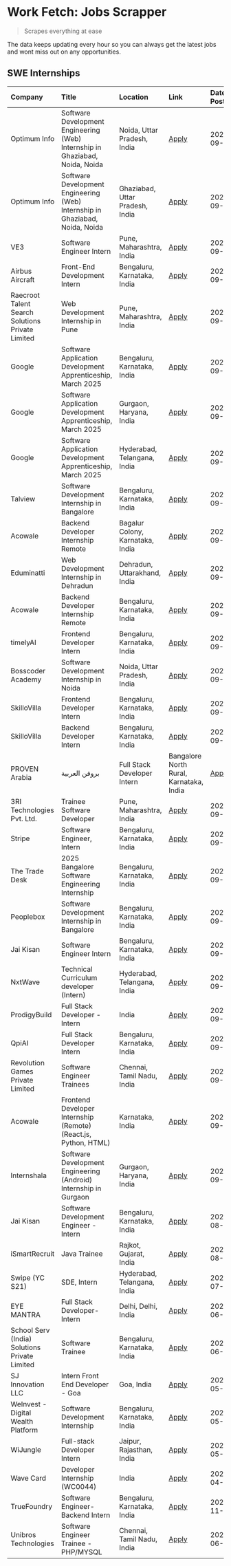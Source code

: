 # Work Fetch: Jobs Scrapper
> Scrapes everything at ease

The data keeps updating every hour so you can always get the latest jobs and wont miss out on any opportunities.

## SWE Internships
<!--START_SECTION:workfetch-->
| Company                                          | Title                                                                        | Location                                | Link                                                                                                                                                                                                                                                                            | Date Posted   |
|:-------------------------------------------------|:-----------------------------------------------------------------------------|:----------------------------------------|:--------------------------------------------------------------------------------------------------------------------------------------------------------------------------------------------------------------------------------------------------------------------------------|:--------------|
| Optimum Info                                     | Software Development Engineering (Web) Internship in Ghaziabad, Noida, Noida | Noida, Uttar Pradesh, India             | [Apply](https://in.linkedin.com/jobs/view/software-development-engineering-web-internship-in-ghaziabad-noida-noida-at-optimum-info-4037042231?position=7&pageNum=0&refId=5D8QqU1j3V5UwciZRUm4zg%3D%3D&trackingId=xAWeTczRIrgwD%2Fa7OtTL3Q%3D%3D)                                | 2024-09-27    |
| Optimum Info                                     | Software Development Engineering (Web) Internship in Ghaziabad, Noida, Noida | Ghaziabad, Uttar Pradesh, India         | [Apply](https://in.linkedin.com/jobs/view/software-development-engineering-web-internship-in-ghaziabad-noida-noida-at-optimum-info-4037041629?position=8&pageNum=0&refId=5D8QqU1j3V5UwciZRUm4zg%3D%3D&trackingId=k2ipMVhvCY5%2Fwn7nFdj8TQ%3D%3D)                                | 2024-09-27    |
| VE3                                              | Software Engineer Intern                                                     | Pune, Maharashtra, India                | [Apply](https://in.linkedin.com/jobs/view/software-engineer-intern-at-ve3-4035258572?position=28&pageNum=0&refId=5D8QqU1j3V5UwciZRUm4zg%3D%3D&trackingId=%2Fv%2B9Ary%2FF7fRRJ7QaCCdgA%3D%3D)                                                                                    | 2024-09-27    |
| Airbus Aircraft                                  | Front-End Development Intern                                                 | Bengaluru, Karnataka, India             | [Apply](https://in.linkedin.com/jobs/view/front-end-development-intern-at-airbus-aircraft-4034179043?position=52&pageNum=0&refId=5D8QqU1j3V5UwciZRUm4zg%3D%3D&trackingId=Q%2BlOs%2FRAeIrdDZ%2FAOpQxUQ%3D%3D)                                                                    | 2024-09-26    |
| Raecroot Talent Search Solutions Private Limited | Web Development Internship in Pune                                           | Pune, Maharashtra, India                | [Apply](https://in.linkedin.com/jobs/view/web-development-internship-in-pune-at-raecroot-talent-search-solutions-private-limited-4034584677?position=56&pageNum=0&refId=5D8QqU1j3V5UwciZRUm4zg%3D%3D&trackingId=4dDhi%2Fh%2BnLCcq4%2FznYvMoQ%3D%3D)                             | 2024-09-26    |
| Google                                           | Software Application Development Apprenticeship, March 2025                  | Bengaluru, Karnataka, India             | [Apply](https://in.linkedin.com/jobs/view/software-application-development-apprenticeship-march-2025-at-google-4032957527?position=2&pageNum=0&refId=5D8QqU1j3V5UwciZRUm4zg%3D%3D&trackingId=KiBEWdBujlRa1RdHrzD5Ew%3D%3D)                                                      | 2024-09-24    |
| Google                                           | Software Application Development Apprenticeship, March 2025                  | Gurgaon, Haryana, India                 | [Apply](https://in.linkedin.com/jobs/view/software-application-development-apprenticeship-march-2025-at-google-4032958554?position=3&pageNum=0&refId=5D8QqU1j3V5UwciZRUm4zg%3D%3D&trackingId=GxO%2Ba%2Bfs7T3rAd9kVQu%2B1g%3D%3D)                                                | 2024-09-24    |
| Google                                           | Software Application Development Apprenticeship, March 2025                  | Hyderabad, Telangana, India             | [Apply](https://in.linkedin.com/jobs/view/software-application-development-apprenticeship-march-2025-at-google-4032957528?position=5&pageNum=0&refId=5D8QqU1j3V5UwciZRUm4zg%3D%3D&trackingId=c%2FTLcgYrEKKPpCXYRjkZEA%3D%3D)                                                    | 2024-09-24    |
| Talview                                          | Software Development Internship in Bangalore                                 | Bengaluru, Karnataka, India             | [Apply](https://in.linkedin.com/jobs/view/software-development-internship-in-bangalore-at-talview-4033703077?position=14&pageNum=0&refId=5D8QqU1j3V5UwciZRUm4zg%3D%3D&trackingId=s0qLyI%2BrEzpnuq7Yk7dUeA%3D%3D)                                                                | 2024-09-23    |
| Acowale                                          | Backend Developer Internship Remote                                          | Bagalur Colony, Karnataka, India        | [Apply](https://in.linkedin.com/jobs/view/backend-developer-internship-remote-at-acowale-4030088707?position=21&pageNum=0&refId=5D8QqU1j3V5UwciZRUm4zg%3D%3D&trackingId=LXAxI%2F8rFEFNcIB7YiOu6A%3D%3D)                                                                         | 2024-09-21    |
| Eduminatti                                       | Web Development Internship in Dehradun                                       | Dehradun, Uttarakhand, India            | [Apply](https://in.linkedin.com/jobs/view/web-development-internship-in-dehradun-at-eduminatti-4032105381?position=29&pageNum=0&refId=5D8QqU1j3V5UwciZRUm4zg%3D%3D&trackingId=75j%2BY5tyRuuk1d0fTOCunA%3D%3D)                                                                   | 2024-09-21    |
| Acowale                                          | Backend Developer Internship Remote                                          | Bengaluru, Karnataka, India             | [Apply](https://in.linkedin.com/jobs/view/backend-developer-internship-remote-at-acowale-4030975489?position=15&pageNum=0&refId=5D8QqU1j3V5UwciZRUm4zg%3D%3D&trackingId=o5aFwJzGFlVMWDexHTOsmQ%3D%3D)                                                                           | 2024-09-20    |
| timelyAI                                         | Frontend Developer Intern                                                    | Bengaluru, Karnataka, India             | [Apply](https://in.linkedin.com/jobs/view/frontend-developer-intern-at-timelyai-4030925040?position=19&pageNum=0&refId=5D8QqU1j3V5UwciZRUm4zg%3D%3D&trackingId=gqnlfFKJzspblV40UOOOHQ%3D%3D)                                                                                    | 2024-09-20    |
| Bosscoder Academy                                | Software Development Internship in Noida                                     | Noida, Uttar Pradesh, India             | [Apply](https://in.linkedin.com/jobs/view/software-development-internship-in-noida-at-bosscoder-academy-4031161323?position=23&pageNum=0&refId=5D8QqU1j3V5UwciZRUm4zg%3D%3D&trackingId=TyGJ31QEIFOT1nLjvJiuJQ%3D%3D)                                                            | 2024-09-20    |
| SkilloVilla                                      | Frontend Developer Intern                                                    | Bengaluru, Karnataka, India             | [Apply](https://in.linkedin.com/jobs/view/frontend-developer-intern-at-skillovilla-4025873510?position=11&pageNum=0&refId=5D8QqU1j3V5UwciZRUm4zg%3D%3D&trackingId=ihBgvG9h%2B1Qszav3Ogdahw%3D%3D)                                                                               | 2024-09-17    |
| SkilloVilla                                      | Backend Developer Intern                                                     | Bengaluru, Karnataka, India             | [Apply](https://in.linkedin.com/jobs/view/backend-developer-intern-at-skillovilla-4025860894?position=16&pageNum=0&refId=5D8QqU1j3V5UwciZRUm4zg%3D%3D&trackingId=RFgpxyO9GmrY28ODn0V0eg%3D%3D)                                                                                  | 2024-09-17    |
| PROVEN Arabia | بروفن العربية                    | Full Stack Developer Intern                                                  | Bangalore North Rural, Karnataka, India | [Apply](https://in.linkedin.com/jobs/view/full-stack-developer-intern-at-proven-arabia-%D8%A8%D8%B1%D9%88%D9%81%D9%86-%D8%A7%D9%84%D8%B9%D8%B1%D8%A8%D9%8A%D8%A9-4028862862?position=54&pageNum=0&refId=5D8QqU1j3V5UwciZRUm4zg%3D%3D&trackingId=%2BHpBEx2T1ej9srtHB8Ll7A%3D%3D) | 2024-09-17    |
| 3RI Technologies Pvt. Ltd.                       | Trainee  Software Developer                                                  | Pune, Maharashtra, India                | [Apply](https://in.linkedin.com/jobs/view/trainee-software-developer-at-3ri-technologies-pvt-ltd-4026688364?position=30&pageNum=0&refId=5D8QqU1j3V5UwciZRUm4zg%3D%3D&trackingId=z9eGfrsp1vemUyHlPAp%2Fug%3D%3D)                                                                 | 2024-09-15    |
| Stripe                                           | Software Engineer, Intern                                                    | Bengaluru, Karnataka, India             | [Apply](https://in.linkedin.com/jobs/view/software-engineer-intern-at-stripe-4008214242?position=4&pageNum=0&refId=5D8QqU1j3V5UwciZRUm4zg%3D%3D&trackingId=vJZkMj%2BNMTJ0k9%2BuUyaunA%3D%3D)                                                                                    | 2024-09-13    |
| The Trade Desk                                   | 2025 Bangalore Software Engineering Internship                               | Bengaluru, Karnataka, India             | [Apply](https://in.linkedin.com/jobs/view/2025-bangalore-software-engineering-internship-at-the-trade-desk-3987456531?position=17&pageNum=0&refId=5D8QqU1j3V5UwciZRUm4zg%3D%3D&trackingId=1Fk8yZW4g%2FL9z88Io%2FuiTw%3D%3D)                                                     | 2024-09-11    |
| Peoplebox                                        | Software Development Internship in Bangalore                                 | Bengaluru, Karnataka, India             | [Apply](https://in.linkedin.com/jobs/view/software-development-internship-in-bangalore-at-peoplebox-4022411601?position=18&pageNum=0&refId=5D8QqU1j3V5UwciZRUm4zg%3D%3D&trackingId=pmMFe%2FVgCixWGB9FjTDLTQ%3D%3D)                                                              | 2024-09-10    |
| Jai Kisan                                        | Software Engineer Intern                                                     | Bengaluru, Karnataka, India             | [Apply](https://in.linkedin.com/jobs/view/software-engineer-intern-at-jai-kisan-4024075360?position=39&pageNum=0&refId=5D8QqU1j3V5UwciZRUm4zg%3D%3D&trackingId=7ZEEpm9HV06ogUkZ4DdzKQ%3D%3D)                                                                                    | 2024-09-09    |
| NxtWave                                          | Technical Curriculum developer (Intern)                                      | Hyderabad, Telangana, India             | [Apply](https://in.linkedin.com/jobs/view/technical-curriculum-developer-intern-at-nxtwave-4020462207?position=42&pageNum=0&refId=5D8QqU1j3V5UwciZRUm4zg%3D%3D&trackingId=f2HqzDAa%2FeOxgtZYzHKHzw%3D%3D)                                                                       | 2024-09-09    |
| ProdigyBuild                                     | Full Stack Developer - Intern                                                | India                                   | [Apply](https://in.linkedin.com/jobs/view/full-stack-developer-intern-at-prodigybuild-4019591942?position=49&pageNum=0&refId=5D8QqU1j3V5UwciZRUm4zg%3D%3D&trackingId=1cZA32gTutt8AbqF7TOmlA%3D%3D)                                                                              | 2024-09-08    |
| QpiAI                                            | Full Stack Developer Intern                                                  | Bengaluru, Karnataka, India             | [Apply](https://in.linkedin.com/jobs/view/full-stack-developer-intern-at-qpiai-4017395346?position=35&pageNum=0&refId=5D8QqU1j3V5UwciZRUm4zg%3D%3D&trackingId=nll92KmsNHYM7n4W4WzinQ%3D%3D)                                                                                     | 2024-09-06    |
| Revolution Games Private Limited                 | Software Engineer Trainees                                                   | Chennai, Tamil Nadu, India              | [Apply](https://in.linkedin.com/jobs/view/software-engineer-trainees-at-revolution-games-private-limited-4015912927?position=31&pageNum=0&refId=5D8QqU1j3V5UwciZRUm4zg%3D%3D&trackingId=JGyBFbu3xfe42RhvUDjRCw%3D%3D)                                                           | 2024-09-02    |
| Acowale                                          | Frontend Developer Internship (Remote) (React.js, Python, HTML)              | Karnataka, India                        | [Apply](https://in.linkedin.com/jobs/view/frontend-developer-internship-remote-react-js-python-html-at-acowale-4014663920?position=6&pageNum=0&refId=5D8QqU1j3V5UwciZRUm4zg%3D%3D&trackingId=DDO%2BujDn6lx6Q5wRVtIbsQ%3D%3D)                                                    | 2024-09-01    |
| Internshala                                      | Software Development Engineering (Android) Internship in Gurgaon             | Gurgaon, Haryana, India                 | [Apply](https://in.linkedin.com/jobs/view/software-development-engineering-android-internship-in-gurgaon-at-internshala-4015471580?position=24&pageNum=0&refId=5D8QqU1j3V5UwciZRUm4zg%3D%3D&trackingId=HhMDhWchanmO%2F%2FA0gvsHuA%3D%3D)                                        | 2024-09-01    |
| Jai Kisan                                        | Software Development Engineer - Intern                                       | Bengaluru, Karnataka, India             | [Apply](https://in.linkedin.com/jobs/view/software-development-engineer-intern-at-jai-kisan-4027288169?position=32&pageNum=0&refId=5D8QqU1j3V5UwciZRUm4zg%3D%3D&trackingId=%2FJLLEjaKmYEtGEmICKzCaQ%3D%3D)                                                                      | 2024-08-22    |
| iSmartRecruit                                    | Java Trainee                                                                 | Rajkot, Gujarat, India                  | [Apply](https://in.linkedin.com/jobs/view/java-trainee-at-ismartrecruit-3992301825?position=33&pageNum=0&refId=5D8QqU1j3V5UwciZRUm4zg%3D%3D&trackingId=GN3uH0chww5VYXIxhneSGg%3D%3D)                                                                                            | 2024-08-06    |
| Swipe (YC S21)                                   | SDE, Intern                                                                  | Hyderabad, Telangana, India             | [Apply](https://in.linkedin.com/jobs/view/sde-intern-at-swipe-yc-s21-3980368092?position=40&pageNum=0&refId=5D8QqU1j3V5UwciZRUm4zg%3D%3D&trackingId=JRjCfmn9AW%2FjnBmUyaLC6Q%3D%3D)                                                                                             | 2024-07-22    |
| EYE MANTRA                                       | Full Stack Developer- Intern                                                 | Delhi, Delhi, India                     | [Apply](https://in.linkedin.com/jobs/view/full-stack-developer-intern-at-eye-mantra-3960988037?position=46&pageNum=0&refId=5D8QqU1j3V5UwciZRUm4zg%3D%3D&trackingId=Tr5VulSzEGejoM4OI0lF9Q%3D%3D)                                                                                | 2024-06-28    |
| School Serv (India) Solutions Private Limited    | Software Trainee                                                             | Bengaluru, Karnataka, India             | [Apply](https://in.linkedin.com/jobs/view/software-trainee-at-school-serv-india-solutions-private-limited-3953917603?position=59&pageNum=0&refId=5D8QqU1j3V5UwciZRUm4zg%3D%3D&trackingId=Z5emeW8QlmAT%2BbhHOtKwWg%3D%3D)                                                        | 2024-06-19    |
| SJ Innovation LLC                                | Intern Front End Developer - Goa                                             | Goa, India                              | [Apply](https://in.linkedin.com/jobs/view/intern-front-end-developer-goa-at-sj-innovation-llc-3931678611?position=25&pageNum=0&refId=5D8QqU1j3V5UwciZRUm4zg%3D%3D&trackingId=o3yKV9qGHO5XJoD7%2FyE%2Bng%3D%3D)                                                                  | 2024-05-24    |
| WeInvest - Digital Wealth Platform               | Software Development Internship                                              | Bengaluru, Karnataka, India             | [Apply](https://in.linkedin.com/jobs/view/software-development-internship-at-weinvest-digital-wealth-platform-3912867225?position=13&pageNum=0&refId=5D8QqU1j3V5UwciZRUm4zg%3D%3D&trackingId=PDa3jXzUEwzJ1BrdNaEDAQ%3D%3D)                                                      | 2024-05-01    |
| WiJungle                                         | Full-stack Developer Intern                                                  | Jaipur, Rajasthan, India                | [Apply](https://in.linkedin.com/jobs/view/full-stack-developer-intern-at-wijungle-3912864543?position=37&pageNum=0&refId=5D8QqU1j3V5UwciZRUm4zg%3D%3D&trackingId=1btFqcZbvejHE2CMKH9Pgw%3D%3D)                                                                                  | 2024-05-01    |
| Wave Card                                        | Developer Internship (WC0044)                                                | India                                   | [Apply](https://in.linkedin.com/jobs/view/developer-internship-wc0044-at-wave-card-3900079966?position=45&pageNum=0&refId=5D8QqU1j3V5UwciZRUm4zg%3D%3D&trackingId=aSaZ%2Faeabb1Lv7gTBlVLsQ%3D%3D)                                                                               | 2024-04-15    |
| TrueFoundry                                      | Software Engineer-Backend Intern                                             | Bengaluru, Karnataka, India             | [Apply](https://in.linkedin.com/jobs/view/software-engineer-backend-intern-at-truefoundry-3779508170?position=44&pageNum=0&refId=5D8QqU1j3V5UwciZRUm4zg%3D%3D&trackingId=WZm6qq3QZuGsg08P9OKxFA%3D%3D)                                                                          | 2023-11-10    |
| Unibros Technologies                             | Software Engineer Trainee - PHP/MYSQL                                        | Chennai, Tamil Nadu, India              | [Apply](https://in.linkedin.com/jobs/view/software-engineer-trainee-php-mysql-at-unibros-technologies-3656599241?position=38&pageNum=0&refId=5D8QqU1j3V5UwciZRUm4zg%3D%3D&trackingId=C%2BR%2F7Ifg4eCOxFKkn0D8lw%3D%3D)                                                          | 2023-06-12    |
<!--END_SECTION:workfetch-->

